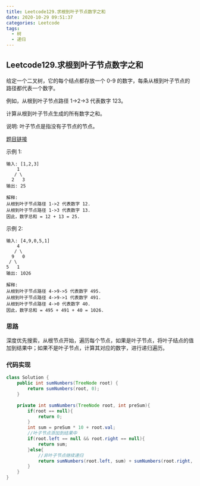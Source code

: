 ```yaml
---
title: Leetcode129.求根到叶子节点数字之和
date: 2020-10-29 09:51:37
categories: Leetcode
tags:
  - 树
  - 递归
---
```


## Leetcode129.求根到叶子节点数字之和

给定一个二叉树，它的每个结点都存放一个 0-9 的数字，每条从根到叶子节点的路径都代表一个数字。

例如，从根到叶子节点路径 1->2->3 代表数字 123。

计算从根到叶子节点生成的所有数字之和。

说明: 叶子节点是指没有子节点的节点。

[题目链接](https://leetcode-cn.com/problems/sum-root-to-leaf-numbers)

<!--more-->

示例 1:

```
输入: [1,2,3]
    1
   / \
  2   3
输出: 25

解释:
从根到叶子节点路径 1->2 代表数字 12.
从根到叶子节点路径 1->3 代表数字 13.
因此，数字总和 = 12 + 13 = 25.
```


示例 2:

```
输入: [4,9,0,5,1]
    4
   / \
  9   0
 / \
5   1
输出: 1026

解释:
从根到叶子节点路径 4->9->5 代表数字 495.
从根到叶子节点路径 4->9->1 代表数字 491.
从根到叶子节点路径 4->0 代表数字 40.
因此，数字总和 = 495 + 491 + 40 = 1026.
```



### 思路

深度优先搜索，从根节点开始，遍历每个节点，如果是叶子节点，将叶子结点的值加到结果中；如果不是叶子节点，计算其对应的数字，进行递归遍历。



### 代码实现

```java
class Solution {
    public int sumNumbers(TreeNode root) {
        return sumNumbers(root, 0);
    }
    
    private int sumNumbers(TreeNode root, int preSum){
        if(root == null){
            return 0;
        }
        int sum = preSum * 10 + root.val;
        //叶子节点添加到结果中
        if(root.left == null && root.right == null){
            return sum;
        }else{
            //非叶子节点继续递归
            return sumNumbers(root.left, sum) + sumNumbers(root.right, sum);
        }
    }
}
```






